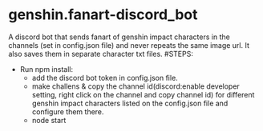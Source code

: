# genshin.fanart-discord_bot
A discord bot that sends fanart of genshin impact characters in the channels (set in config.json file) and never repeats the same image url. It also saves them in separate character txt files.
#STEPS:
- Run npm install:
  - add the discord bot token in config.json file.
  - make challens & copy the channel id(discord:enable developer setting, right click on the channel and copy channel id) for different genshin impact characters listed on the config.json file and configure them there.
  - node start  
